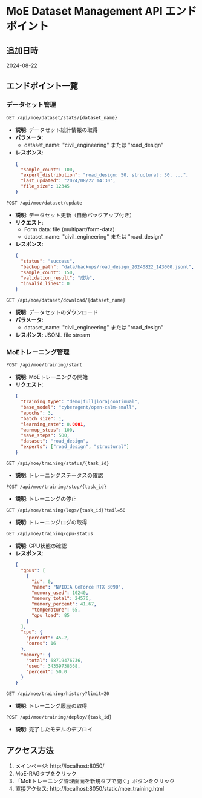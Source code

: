 # MoE Dataset Management API エンドポイント

## 追加日時
2024-08-22

## エンドポイント一覧

### データセット管理
```
GET /api/moe/dataset/stats/{dataset_name}
```
- **説明**: データセット統計情報の取得
- **パラメータ**: 
  - dataset_name: "civil_engineering" または "road_design"
- **レスポンス**:
  ```json
  {
    "sample_count": 100,
    "expert_distribution": "road_design: 50, structural: 30, ...",
    "last_updated": "2024/08/22 14:30",
    "file_size": 12345
  }
  ```

```
POST /api/moe/dataset/update
```
- **説明**: データセット更新（自動バックアップ付き）
- **リクエスト**: 
  - Form data: file (multipart/form-data)
  - dataset_name: "civil_engineering" または "road_design"
- **レスポンス**:
  ```json
  {
    "status": "success",
    "backup_path": "data/backups/road_design_20240822_143000.jsonl",
    "sample_count": 150,
    "validation_result": "成功",
    "invalid_lines": 0
  }
  ```

```
GET /api/moe/dataset/download/{dataset_name}
```
- **説明**: データセットのダウンロード
- **パラメータ**: 
  - dataset_name: "civil_engineering" または "road_design"
- **レスポンス**: JSONL file stream

### MoEトレーニング管理

```
POST /api/moe/training/start
```
- **説明**: MoEトレーニングの開始
- **リクエスト**:
  ```json
  {
    "training_type": "demo|full|lora|continual",
    "base_model": "cyberagent/open-calm-small",
    "epochs": 3,
    "batch_size": 1,
    "learning_rate": 0.0001,
    "warmup_steps": 100,
    "save_steps": 500,
    "dataset": "road_design",
    "experts": ["road_design", "structural"]
  }
  ```

```
GET /api/moe/training/status/{task_id}
```
- **説明**: トレーニングステータスの確認

```
POST /api/moe/training/stop/{task_id}
```
- **説明**: トレーニングの停止

```
GET /api/moe/training/logs/{task_id}?tail=50
```
- **説明**: トレーニングログの取得

```
GET /api/moe/training/gpu-status
```
- **説明**: GPU状態の確認
- **レスポンス**:
  ```json
  {
    "gpus": [
      {
        "id": 0,
        "name": "NVIDIA GeForce RTX 3090",
        "memory_used": 10240,
        "memory_total": 24576,
        "memory_percent": 41.67,
        "temperature": 65,
        "gpu_load": 85
      }
    ],
    "cpu": {
      "percent": 45.2,
      "cores": 16
    },
    "memory": {
      "total": 68719476736,
      "used": 34359738368,
      "percent": 50.0
    }
  }
  ```

```
GET /api/moe/training/history?limit=20
```
- **説明**: トレーニング履歴の取得

```
POST /api/moe/training/deploy/{task_id}
```
- **説明**: 完了したモデルのデプロイ

## アクセス方法
1. メインページ: http://localhost:8050/
2. MoE-RAGタブをクリック
3. 「MoEトレーニング管理画面を新規タブで開く」ボタンをクリック
4. 直接アクセス: http://localhost:8050/static/moe_training.html